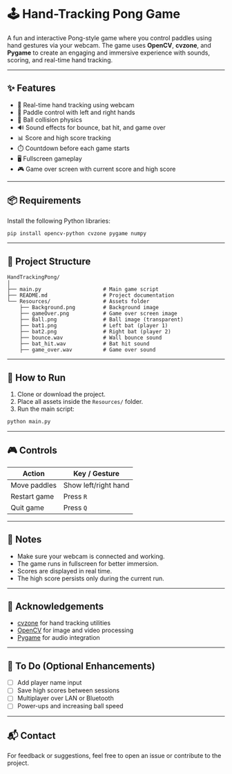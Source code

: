 # 🕹️ Hand-Tracking Pong Game

A fun and interactive Pong-style game where you control paddles using hand gestures via your webcam. The game uses **OpenCV**, **cvzone**, and **Pygame** to create an engaging and immersive experience with sounds, scoring, and real-time hand tracking.

---

## ✨ Features

- 👋 Real-time hand tracking using webcam
- 🏓 Paddle control with left and right hands
- 🎯 Ball collision physics
- 🔊 Sound effects for bounce, bat hit, and game over
- 📊 Score and high score tracking
- ⏱️ Countdown before each game starts
- 🖥️ Fullscreen gameplay
- 🎮 Game over screen with current score and high score

---

## 📦 Requirements

Install the following Python libraries:

```bash
pip install opencv-python cvzone pygame numpy
```

---

## 📁 Project Structure

```
HandTrackingPong/
│
├── main.py                    # Main game script
├── README.md                  # Project documentation
└── Resources/                 # Assets folder
    ├── Background.png         # Background image
    ├── gameOver.png           # Game over screen image
    ├── Ball.png               # Ball image (transparent)
    ├── bat1.png               # Left bat (player 1)
    ├── bat2.png               # Right bat (player 2)
    ├── bounce.wav             # Wall bounce sound
    ├── bat_hit.wav            # Bat hit sound
    ├── game_over.wav          # Game over sound
```

---

## 🚀 How to Run

1. Clone or download the project.
2. Place all assets inside the `Resources/` folder.
3. Run the main script:

```bash
python main.py
```

---

## 🎮 Controls

| Action        | Key / Gesture          |
|---------------|------------------------|
| Move paddles  | Show left/right hand   |
| Restart game  | Press `R`              |
| Quit game     | Press `Q`              |

---

## 📝 Notes

- Make sure your webcam is connected and working.
- The game runs in fullscreen for better immersion.
- Scores are displayed in real time.
- The high score persists only during the current run.

---

## 🙏 Acknowledgements

- [cvzone](https://github.com/cvzone/cvzone) for hand tracking utilities
- [OpenCV](https://opencv.org/) for image and video processing
- [Pygame](https://www.pygame.org/) for audio integration

---

## 📌 To Do (Optional Enhancements)

- [ ] Add player name input
- [ ] Save high scores between sessions
- [ ] Multiplayer over LAN or Bluetooth
- [ ] Power-ups and increasing ball speed

---

## 📬 Contact

For feedback or suggestions, feel free to open an issue or contribute to the project.
